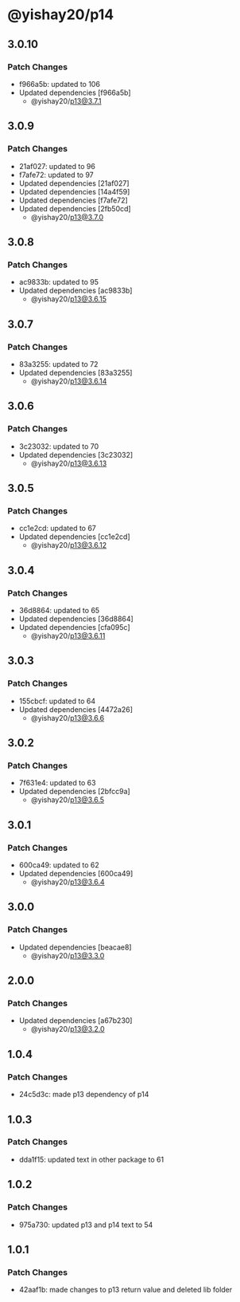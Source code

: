 # @yishay20/p14

## 3.0.10

### Patch Changes

- f966a5b: updated to 106
- Updated dependencies [f966a5b]
  - @yishay20/p13@3.7.1

## 3.0.9

### Patch Changes

- 21af027: updated to 96
- f7afe72: updated to 97
- Updated dependencies [21af027]
- Updated dependencies [14a4f59]
- Updated dependencies [f7afe72]
- Updated dependencies [2fb50cd]
  - @yishay20/p13@3.7.0

## 3.0.8

### Patch Changes

- ac9833b: updated to 95
- Updated dependencies [ac9833b]
  - @yishay20/p13@3.6.15

## 3.0.7

### Patch Changes

- 83a3255: updated to 72
- Updated dependencies [83a3255]
  - @yishay20/p13@3.6.14

## 3.0.6

### Patch Changes

- 3c23032: updated to 70
- Updated dependencies [3c23032]
  - @yishay20/p13@3.6.13

## 3.0.5

### Patch Changes

- cc1e2cd: updated to 67
- Updated dependencies [cc1e2cd]
  - @yishay20/p13@3.6.12

## 3.0.4

### Patch Changes

- 36d8864: updated to 65
- Updated dependencies [36d8864]
- Updated dependencies [cfa095c]
  - @yishay20/p13@3.6.11

## 3.0.3

### Patch Changes

- 155cbcf: updated to 64
- Updated dependencies [4472a26]
  - @yishay20/p13@3.6.6

## 3.0.2

### Patch Changes

- 7f631e4: updated to 63
- Updated dependencies [2bfcc9a]
  - @yishay20/p13@3.6.5

## 3.0.1

### Patch Changes

- 600ca49: updated to 62
- Updated dependencies [600ca49]
  - @yishay20/p13@3.6.4

## 3.0.0

### Patch Changes

- Updated dependencies [beacae8]
  - @yishay20/p13@3.3.0

## 2.0.0

### Patch Changes

- Updated dependencies [a67b230]
  - @yishay20/p13@3.2.0

## 1.0.4

### Patch Changes

- 24c5d3c: made p13 dependency of p14

## 1.0.3

### Patch Changes

- dda1f15: updated text in other package to 61

## 1.0.2

### Patch Changes

- 975a730: updated p13 and p14 text to 54

## 1.0.1

### Patch Changes

- 42aaf1b: made changes to p13 return value and deleted lib folder
